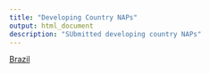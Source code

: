 ```yaml
---
title: "Developing Country NAPs"
output: html_document
description: "SUbmitted developing country NAPs"
---
```


[Brazil](http://unfccc.int/nap)



